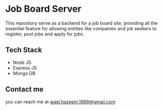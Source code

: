 # Job Board Server
This repository serve as a backend for a job board site, providing all the essential feature for allowing entities like companies and job seekers to register, post jobs and apply for jobs.
## Tech Stack
- Node JS
- Express JS
- Mongo DB
## Contact me
you can reach me at wael.hazeem.1989@gmail.com